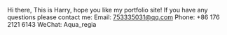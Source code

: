 Hi there,
This is Harry, hope you like my portfolio site!
If you have any questions please contact me:
Email: 753335031@qq.com
Phone: +86 176 2121 6143
WeChat: Aqua_regia
